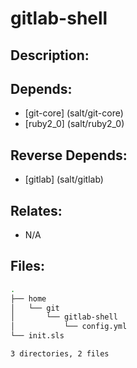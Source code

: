 # gitlab-shell

## Description:



## Depends:

  -  [git-core] (salt/git-core)
  -  [ruby2_0] (salt/ruby2_0)

## Reverse Depends:

  -  [gitlab] (salt/gitlab)

## Relates:

  -  N/A

## Files:

```bash
.
├── home
│   └── git
│       └── gitlab-shell
│           └── config.yml
└── init.sls

3 directories, 2 files
```

